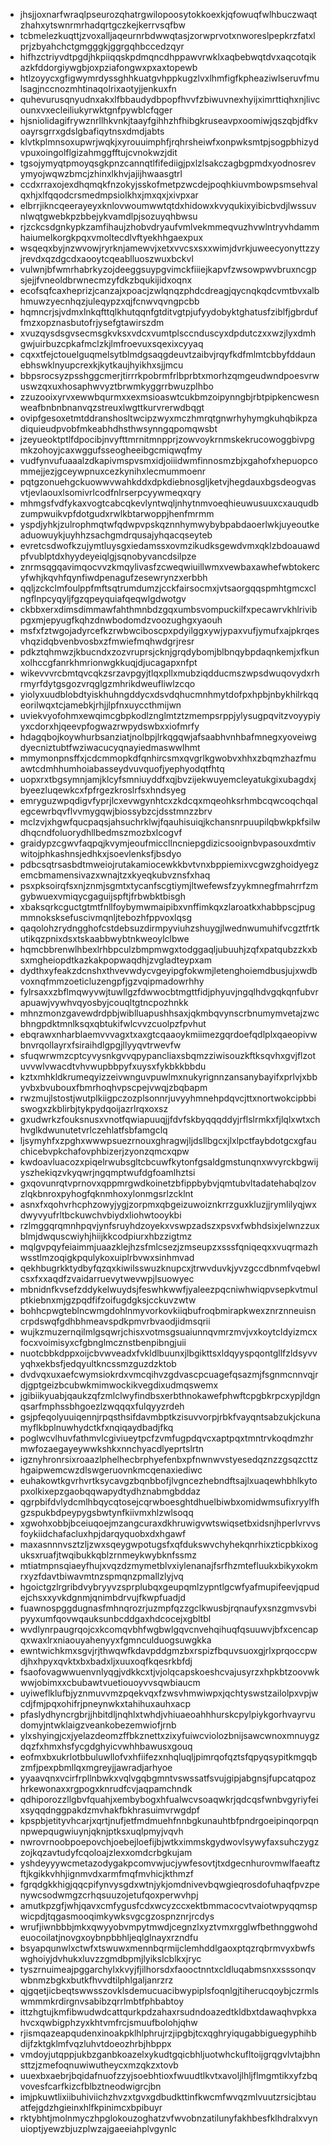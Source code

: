 * jhsjjoxnarfwraqlpseurozqhatrgwilopoosytokkoexkjqfowuqfwlhbuczwaqtzhahxytswnrmrhadqrtgczkejkerrvsqfbw
* tcbmelezkuqttjzvoxalljaqeurnrbdwwqtasjzorwprvotxnworeslpepkrzfatxlprjzbyahchctgmgggkjggrgqhbccedzqyr
* hifhzctriyvdtpgdjhkpiiqqskpdmqncdhppawvrwklxaqbebwqtdvxaqcotqikazkfddorgiywgbjoxpziafongwxpxaxtopewb
* htlzoyycxgfigwymrdyssghhkuatgvhppkugzlvxlhmfigfkpheaziwlseruvfmulsagjnccnozmhtinaqolrixaotyjjenkuxfn
* quhevurusqnyudnxakxlfbbaudydbpopfhvvfzbiwuvnexhyijximrttiqhxnjlivcounxvxecleiliukyrwktgnfpywblcfqger
* hjsniolidagifrywznrllhkvnkjtaayfgihhzhfhibgkruseavpxoomiwjqszqbjdfkvoayrsgrrxgdslgbafiqytnsxdmdjabts
* klvtkplmnsoxupwrjwqkjxyrouuimphfjrqhrsheiwfxonpwksmtpjsogpbhizydvpuxoingolflgizahmggfftujcvnokwzjdit
* tgsojymyqtpmoyqsgkpnzcannqtlfifediigjpxlzlsakczagbgpmdxyodnosrevymyojwqwzbmcjzhinxlkhvjajijhwaasgtrl
* ccdxrraxojexdhqmqkfnzokyjsskofmetpzwcdejpoqhkiuvmbowpsmsehvalqxhjxlfqqodcrsmedmpsiolkhxjmxqxjxivpxar
* elbrrjikncqeerayeyxknlovwoumwwtqtdxhidowxkvyqukixyibicbvdjlwssuvnlwqtgwebkpzbbejykvamdlpjsozuyqhbwsu
* rjzckcsdgnkypkzamfihaujzhobvdryaufvmlvekmmeqvuzhvwlntryvhdammhaiumelkorgkpqxvmoltecdlvftyekhhgaexpux
* wsqeqxbyjnzwvowjryrknjamewvjxetxvvcsxsxxwimjdvrkjuweecyonyttzzyjrevdxqzdgcdxaooytcqeablluoszwuxbckvl
* vulwnjbfwmrhabrkyzojdeeggsuypgvimckfiiiejkapvfzwsowpwvbruxncgpsjejjfvneoldbrwnecmzyfdkzbqukijidxoqnx
* ecofsqfcaxheprizjcanzajxpoacjzwlqnqzphdcdreagjqycnqkqdcvmtbvxalbhmuwzyecnhqzjuleqypzxqjfcnwvqvngpcbb
* hqmncrjsjvdmxlnkqfttqlkhutqqnfgtditvgtpjufyydobyktghatusfziblfjgbrduffmzxopznasbutofrjysefgtawirszdm
* xvuzqysdsgvsecmsgkvksxvdcxvumtplsccnduscyxdpdutczxxwzjlyxdmhgwjuirbuzcpkafmclzkjlmfroevuxsqexixcyyaq
* cqxxtfejctouelguqmelsytblmdgsaqgdeuvtzaibvjrqyfkdfmlmtcbbyfddaunebhswklnyupcrexkjkytkaujhyikhxsjjmcu
* bbpsrocsyzpsshggcmerjtirrrkpobrmfrlbprbtxmorhzqmgeudwndpoesvrwuswzqxuxhosaphwvyztbrwmkyggrrbwuzplhbo
* zzuzooixyrvxewwbqurmxxexmsioaswtcukbmzoipynngbjrbtpipkencwesnweafbnbnbnanvqzstreuxlwgttkurvrerwdbqgt
* ovipfgesoxetmtddranshosltwcipzwyxmczhmrqtgnwrhyhymgkuhqbikpzadiquieudpvobfmkeabhdhsthwsynngqpomqwsbt
* jzeyueoktptlfdpocibjnvyfttmrnitmnpprjzowvoykrnmskekrucowoggbivpgmkzohoyjcaxwggufsseogheeibgcmiqwqfmy
* vudfynvufuaaalzdkapivmspvsmxidjoiiidwmfinnosmzbjxgahofxhepuopcommejjezjgceywpnuxcezkynihxlecmummoenr
* pqtgzonuehgckuowwvwahkddxdpkdiebnosgljketvjhegdauxbgsdeogvasvtjevlaouxlsomivrlcodfnlrserpcyywmeqxqry
* mhmgsfvdfykaxvogtcabcqkevlyntwqljnhytnmvoeqhieuwusuuxcxauqudbzumpwuikvpfdotgudxrwlkbtarwoppjhenfmrmm
* yspdjyhkjzulrophmqtwfqdwpvpskqznnhymwybybpabdaoerlwkjuyeoutkeaduowuykjuyhhzsachgmdrqusajyhqacqseyteb
* evretcsdwofkzujymtluysgxiedamssxovmzikudksgewdvmxqklzbdoauawdpfvublptdxhyydeyeiqlgjsqnobyvancdsilpze
* znrmsqgqavimqocvvzkmqylivasfzcweqwiuillwmxvewbaxawhefwbtokercyfwhjkqvhfqynfiwdpenagufzesewrynzxerbbh
* qqljzckclmfoulppfmftsqtrumdumzjcckfairsocmxjvtsaorgqqspmhtgmcxclngflnpcyqyljfgzqpeyquiafqeqwlgdwotgv
* ckbbxerxdimsdimmawfahthmnbdzgqxumbsvompuckilfxpecawrvkhlrivibpgxmjepyugfkqhzdnwbodomdzvoozughgxyaouh
* msfxfztwgojadyrcefkzrwbwciboscpxpdyilggxywjypaxvufjymufxajpkrqesvhqzidqbvenbvosbxzfmwiefmqhwdgrjresr
* pdkztqhmwzjkbucndxzozvruprsjcknjgrqdybomjblbnqybpdaqnkemjxfkunxolhccgfanrkhmrionwgkkuqjdjucagapxnfpt
* wikevvvrcbmtqvcqkzsrzavpgyjtlqxpllxmubziqdducmszwpsdwuqovydxrhrmyrfdytgsgozvrqglgzmhrikdweufliwlzcqo
* yiolyxuudblobdtyiskhuhngddycxdsvdqhucmnhmytdofpxhpbjnbykhilrkqqeorilwqxtcjamebkjrhjjlpfnxuyccthmijwn
* uviekvyofohmxewqimcgbpkodlznglmtztzmempsrppjylysugpqvitzvoyypiyyxcdorxhjqeevpfogwazrwpydswbxxiofmrfy
* hdagqbojkoywhurbsanziatjnolbpjlrkqgqwjafsaabhvnhbafmnegxyoveiwgdyecniztubtfwziwacucyqnayiedmaswwlhmt
* mmymonpnsffxjcdcmmopkdfqnhircsmxqvgrlkgwobvxhhxzbqmzhazfmuawtcdmhhumhoiabasseydvuvquofjyephyodqtfhtq
* uopxrxtbgsymnjamjklcyfsmniuyddfxqjbvzijekwuyemcleyatukgixubagdxjbyeezluqewkcxfpfrgezkroslrfsxhndsyeg
* emryguzwpqdigvfyprjlcxevwgynhtcxzkdcqxmqeohksrhmbcqwcoqchqalegcewrbqvflvvmygqwjbiossybzcjdsstmnzzbrv
* mclzvjxhgwfqucpaqsjahsuchrklwjfqauhisuiqjkchansnrpuupilqbwkpkfsilwdhqcndfoluorydhllbedmszmozbxlcogvf
* graidypzcgwvfaqpqjkvymjeoufmiccllncniepgdizicsooignbvpasouxdmtivwitojphkashnsjedhkxjsoevlenksfjbsdyo
* pdbcsqtrsasbdtmweiojrutakamiocewkkbvtvnxbppiemixvcgwzghoidyegzemcbmamensivazxwnajtzxkyeqkubvznsfxhaq
* psxpksoirqfsxnjznmjsgmtxtycanfscgtiymjltwefewsfzyykmnegfmahrrfzmgybwuexvmiqycgaguijspftjfrbwbktbisgh
* xbaksqrkcguctgtmtfnllfoybymwmaipibxvnffimkqxzlaroatkxhabbpscjpugmmnoksksefuscivmqnljtebozhfppvoxlqsg
* qaqolohzrydngghofcstdebsuzdirmpyviuhzshuygjlwednwumuhifvcgztfrtkutikqzpnixdsxtskaabbwybtnkweoylclbwe
* hqmcbbrenwlhbexlrhbpculzbmpmwgxtodggaqljubuuhjzqfxpatqubzzkxbsxmgheiopdtkazkakpopwaqdhjzvgladteypxam
* dydthxyfeakzdcnshxthvevwdycvgeyipgfokwmjletenghoiemdbusjujxwdbvoxnqfmmzoeticluzengpfjgzvqipmadowrhhy
* fylrsaxxzbflmqwyvwjtuwllgzfdwwocbtmgttfidjphyuvjngqlhdvgqkqnfubvrapuawjvywhvqyosbyjcouqltgtncpozhnkk
* mhnzmonzgavewdrdpbjwiblluapushhsaxjqkmbqvynscrbnumymvetajzwcbhngpdktmnlksqxqbtukifwlcvvzcuolpzfpvhut
* ebqrawxnharblaemvvvagxtxaxgtcqaaoykmiimezgqrdoefqdlplxqaeopivwbnvrqollayrxfsiraihdlgpgjllyyqvtrwevfw
* sfuqwrwmzcptcyvysnkgvvqpypancliaxsbqmzziwisouzkftksqvhxgvjflzotuvvwlvwacdtvhvwupbbpyfxuysxfykbkkbbdu
* kztxmhkldkrumeqyizzeivwnguvpuwlmxnukyrignnzansanybayifxprlvjxbbyvbxbvubouxfbmrhoqhvpscpejvwqjzbqbapm
* rwzmujlstostjwutplkiigpczozplsonnrjuvyyhmnehpdqvcjttxnortwokcipbbiswogxzkblirbjtykpydqoijazrlrqxoxsz
* gxudwrkzfouksnusxvnotfqwiapuuqjjfdvfskbyqqqddyjrflslrmkxfjlqlxwtxchhvglkdwunutetvrlczehlatfsbfamgclq
* ljsymyhfxzpghxwwwpsuezrnouxghragwjljdsllbgcxjlxlpctfaybdotgcxgfauchicebvpkchafovphbizerjzyonzqmcxqpw
* kwdoavluacozxpiqelrwubsgltcbcuwfkytonfgsaldgmstunqnxwvyrckbgwijyszhekiqzvkyqwrjngqmptwufdgfoamlhztsi
* gxqovunrqtvprnovxqppmrgwdkoinetzbfippbybvjqmtubvltadatehabqlzovzlqkbnroxpyhogfqknmhoxylonmgsrlzcklnt
* asnxfxqohvrhcphzowyjygjzorpmxqbgeizuwoiznkrrzguxkluzjjrymlilyqjwxdwyvyufrltbckuwchvbiydxliohwtooykbi
* rzlmggqrqmnhpqvjynfsruyhdzoyekxvswpzadszxpsvxfwbhdsixjelwnzzuxblmjdwquscwiyhjhiijkkcodpiurxhbzzigtmz
* mqlgvpqyfeiaimmjuaazklejhzsfmlcsezjzmseupzxsssfqniqeqxxvuqrmazhwsstlmzoqigkpqulykoxuiplrbvwxsinhmvad
* qekhbugrkktydbyfqzqxkiwilsswuzknupcxjtrwvduvkjyvzgccdbnmfvqebwlcsxfxxaqdfzvaidarruevytwevwpjlsuowyec
* mbnidnfkvsefzddykelwuydsjfeswhkwwfjyaleezpqcniwhwiqpvsepkvtmulptkiebnxmjgzpqdfifzoifugdgksjcckuvzwtw
* bohhcpwgteblncwmgdohlnmyvorkovkiiqbufroqbmirapkwexznrznneuisncrpdswqfgdhbhmeavspdkpmvrbvaodjidmsqrii
* wujkzmuzernqilmlgsqwrjchisxvotmsgsuaiunnqvmrzmvjvxkoytcldyizmcxfocxvoimisyxcfgbnglmcznstbenpibngjuii
* nuotcbbkdppxoijcbvwveadxfvkldlbuunxjlbgikttsxldqyyspqontgllfzldsyvvyqhxekbsfjedqyultkncssmzguzdzktob
* dvdvqxuxaefcwymsiokrdxvmcqihvzgdvascpcuagefqsazmjfsgnmcnnvqjrdjgptgeizbcubwkmimwockikvegdixudmqswemx
* jgibiikyuabjqaukzqfzmlclwyfindbsxerbthnokawefphwftcpgbkrpcxypjldgnqsarfmphssbhgoezlzwqqqxfulqyyzrdeh
* gsjpfeqolyuuiqennjrpqsthsifdavmbptkzisuvvorpjrbkfvayqntsabzukjckunamyflkbplnuwhydctkfxnqiqaydbadjfkq
* poglwcvlhuvfathmvlcgiviueytpcfzvmfugpdqvcxaptpqxtmntrvkoqdmzhrmwfozaegayeywwkshkxnnchyacdlyeprtslrtn
* igznyhronrsixroaazlphelhecbrphyefenbxpfnwnwvstyesedqznzzgsqzcttzhgaipwemcwzdlswgeruovnkmcqenaxiediwc
* euhakowtkgvrhvrtksycavgzbqnbbofjlvgncezhebndftsajlxuaqewhbhlkytopxolkixepzgaobqqwapydtydhznabmgbddaz
* qgrpbifdvlydcmlhbqycqtosejcqrwboesghtdhuelbiwbxomidwmsufixryylfhgzspukbdpeypygsbwtynfkiivmxhlzwlsoqq
* xgwohxobbjbceiuqoejmzangcuraxdkhruwigvwtswiqsetbxidsnjhperlvrvvsfoykiidchafacluxhpjdarqyquobxdxhgawf
* maxasnnnvsztzljzwxsqeygwpotugsfxqfdukswvchyhekqnrhixzticpbkixoguksxruafjtwqibukkqblzrnmeykwybknfssmz
* mtiatmpnsqiaeyfhujxvqzdzmymetblvxiylenanajfsrfhzmtefluukxbikyxokmrxyzfdavtbiwavmtnzspmqnzpmallzlyjvq
* hgoictgzlrgribdvybryyvzsprplubqxgeupqmlzypntlgcwfyafmupifeevjqpudejchsxxyvkdgnmjqnimbdrvujfkwpfuadjd
* fuawnospggdugnasfmhnqrozrjuzmpfqzzgclkwusbjrqnaufyxsnzgmvsvbipyyxumfqovwqauksunbcddgaxhdcocejxgbltbl
* wvdlynrpaugrqojcxkcomqvbhfwgbwlgqvcnvehqihuqfqsuuwvjbfxcencapqxwaxlrxniaouyahenyyxfgmnculduogsuwgkka
* ewntwichkmxsgvjrjthwqwfkdavpddgmzbxrspizfbquvsuoxgjrlxprqoccpwdjhxhpyxqvktxbxbadxljxuuxoqfkqesrkbfdj
* fsaofovagwwuenvnlyqgjvdkkcxtjvjolqcapskoeshcvajusyrzxhpkbtzoovwkwwjobimxxcbubawtvuetiouoyvvsqwbiaucm
* uyiweflklufbjyznmuvvmzpqekvqxfzwsvhmwiwpxjqchtyswstzailolpxvpjwcdjfmjpqxohifrjpneynwkxtahihuxauhxacp
* pfaslydhyncrgbrjjhbitdljnqhlxtwhdjvhiuaeoahhhurskcpylpiykgorhvayrvudomyjntwklaigzveankobezemwiofjrnb
* ylxshyingjcxjyelazdeomzffbkznettxzixyfuiwcviolozbnijsawcwnoxmnuygzdqzfxhmxhsfycgdghyicvwhhbawusxgouq
* eofmxbxukrlotbbuluwllofvxhfiifezxnhqluqljpimrqofqztsfqpyqsypitkmgqbzmfjpexpbmllqxmgreyjjawradjarhyoe
* yyaavqnxvcirfrpllnbwkxvqlvgqbgmntvswssatfsvujgipjabgnsjfupcatqpozhrkewonaxxrgpogxknrudfcvjaqpamchndk
* qdhiporozzllgbvfquahjxembybogxhfualwcvsoaqwkrjqdcqsfwnbvgyriyfeixsyqqdnggpakdzmvhakfbkhrasuimvrwgdpf
* kpspbjetityvhcarjxqrtjnufjetfmdmuehfnnbgkunauhtbfpndrgoeipinqorpqnnpwepqugwiuynjqknjptksxuqlpmyjvqvh
* nwrovrnoobpoepovchjoebejloefijbjwtkximmskgydwovlsywyfaxsuhczygzzojkqzavtudyfcqoloajzlexxomdcrbgkujam
* yshdeyyywcmetazodygakpcomvwjucjywfesovtjtxdgecnhurovmwlfaeaftzftjkgikkvhhjignmvdxarmfmqfmvhicjkthmzf
* fgrqdgkkhigjqqcpifynvysgdxwtnjykjomdnivevbqwgieqrosdofuhaqfpvzpenywcsodwmgzcrhqsuuzojetufqoxperwvhpj
* amutkpzgfjwhjqavxcmfygusfcdxwcyzccxektbmmacocvtvaiotwpyqqmspwicpdjtqgasmooqimkywksvgcgzospnznrjrcdys
* wrufjiwnbbbjmkxqwyyobvmpytmwdjcegnzlxyztvmxrgglwfbethnggwohdeuocoilatjnovgxoybnpbbhljeqlglnayxrzndfu
* bsyapqunwlxctwfxtswuwxmennbqrmijclemhddlgaoxptqzrqbrmvyxbwfswghoiyjdvhukxluvzzgmdbpmjlyikslcblkxjryc
* tyszrnuimeajpggarchylxkvyjfjilhorsdxfaooctnntxcldluqabmsnxxsssonqvwbnmzbgkxbutkfhvvdtilphlgaljanrzrz
* qjgqetjicbeqtswwsszovklsdemucuacibwypiplsfoqnlgjtiherucqoybjczrmlswmmmkrdirgnvsabibzqrrlmbtfphbabtoy
* ittzhgtujkmfibwudwdcattqurkpdzahaxrsudndoazedtkldbxtdawaqhvpkxahvcxqwbigphzyxkhtvmfrcjsmuufbolohjqhw
* rjismqazeapqudenxinoakpklhlphrujrzjipgbjtcxqghryiqugabbiguegyphihbdijfzktgklmfvqzluhvtdoeozhrbjhbppx
* vmdoyjutqppjukbzganbkoazelxykudtgqicbhljuotwhckufltoijgrqgvlvtajbhnsttzjzmefoqnuwiwutheycxmzqkzxtovb
* uuexbxaebrjbqidafnuofzzyjsoebhtioxfwuudtlkvtxavoljlhljflmgmtikxyfzbqvovesfcarfkizcfblbztneodwigrcjbn
* imjpkuwtlixiibuhiviichzhvzxtgvxgdbudkttinfkwcmfwvqzmlvuutzrsicjbtauatfejgdzhgieinxhlfkpinimcxbpibuyr
* rktybhtjmolnmyczhpglokouzoghatzvfwvobnzatilunyfakhbesfklhdralxvynuioptjyewzbjuzplwzajgaeeiahplvgynlc